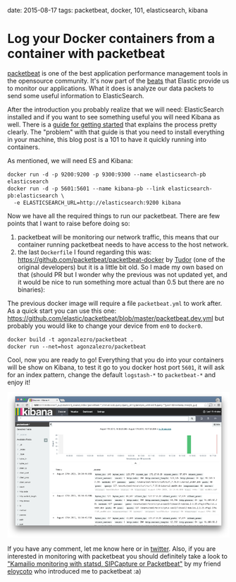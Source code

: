 date: 2015-08-17
tags: packetbeat, docker, 101, elasticsearch, kibana

Log your Docker containers from a container with packetbeat
===========================================================

[packetbeat](https://github.com/elastic/packetbeat) is one of the best
application performance management tools in the opensource community. It's now
part of the [beats](https://www.elastic.co/products/beats) that Elastic provide
us to monitor our applications. What it does is analyze our data packets to
send some useful information to ElasticSearch.

After the introduction you probably realize that we will need: ElasticSearch
installed and if you want to see something useful you will need Kibana as well.
There is a [guide for getting
started](https://www.elastic.co/guide/en/beats/packetbeat/current/packetbeat-getting-started.html)
that explains the process pretty clearly. The "problem" with that guide is that
you need to install everything in your machine, this blog post is a 101 to have
it quickly running into containers.

As mentioned, we will need ES and Kibana:

    docker run -d -p 9200:9200 -p 9300:9300 --name elasticsearch-pb elasticsearch
    docker run -d -p 5601:5601 --name kibana-pb --link elasticsearch-pb:elasticsearch \
      -e ELASTICSEARCH_URL=http://elasticsearch:9200 kibana

Now we have all the required things to run our packetbeat. There are few points
that I want to raise before doing so:

1. packetbeat will be monitoring our network traffic, this means that our
   container running packetbeat needs to have access to the host network.
2. the last `Dockerfile` I found regarding this was:
   https://github.com/packetbeat/packetbeat-docker by
   [Tudor](https://twitter.com/tudor_g) (one of the original developers) but
   it is a little bit old. So I made my own based on that (should PR but I
   wonder why the previous was not updated yet, and it would be nice to run
   something more actual than 0.5 but there are no binaries):

<script src="https://gist.github.com/agonzalezro/3405735989c967c11ff8.js"></script>

The previous docker image will require a file `packetbeat.yml` to work after.
As a quick start you can use this one:
https://github.com/elastic/packetbeat/blob/master/packetbeat.dev.yml but
probably you would like to change your device from `en0` to `docker0`.

    docker build -t agonzalezro/packetbeat .
    docker run --net=host agonzalezro/packetbeat

Cool, now you are ready to go! Everything that you do into your containers will
be show on Kibana, to test it go to you docker host port `5601`, it will ask
for an index pattern, change the default `logstash-*` to `packetbeat-*` and
enjoy it!

[![kibana-screenshot](static/packetbeat/kibana-thumb.png)](static/packetbeat/kibana.png)

If you have any comment, let me know here or in
[twitter](http://twitter.com/agonzalezro). Also, if you are interested in
monitoring with packetbeat you should definitely take a look to ["Kamailio
monitoring with statsd, SIPCapture or
Packetbeat"](http://acalustra.com/how-can-i-monitor-my-voip-application.html)
by my friend [eloycoto](http://twitter.com/eloycoto) who introduced me to
packetbeat :a)
